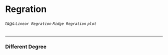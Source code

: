 # Regration
###### tags:`Linear Regration` `Ridge Regration` `plot`
---

### Different Degree

<ing src=https://github.com/wewanadi/Linear_Regration/blob/master/picture/b_1.png width="400">
